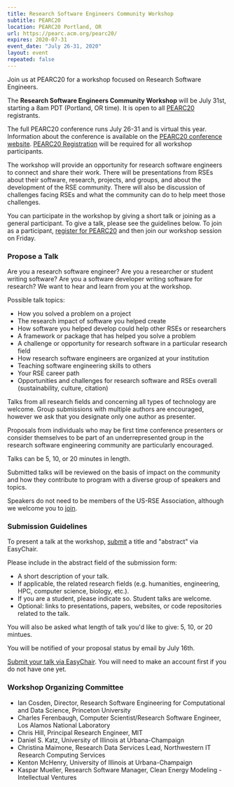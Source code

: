 ```yaml
---
title: Research Software Engineers Community Workshop
subtitle: PEARC20
location: PEARC20 Portland, OR
url: https://pearc.acm.org/pearc20/
expires: 2020-07-31
event_date: "July 26-31, 2020"
layout: event
repeated: false
---
```



Join us at PEARC20 for a workshop focused on Research Software Engineers.  

The **Research Software Engineers Community Workshop** will be July 31st, starting a 8am PDT (Portland, OR time).  It is open to all [PEARC20](https://pearc.acm.org/pearc20/) registrants.  

The full PEARC20 conference runs July 26-31 and is virtual this year.  Information about the conference is available on the [PEARC20
conference website](https://pearc.acm.org/pearc20/).  [PEARC20 Registration](http://www.cvent.com/events/practice-and-experience-in-advanced-research-computing-2020-pearc-/event-summary-e4cda8bfe4c545b7bb3e458e13a128c2.aspx?tw=12-7B-8D-67-26-C9-CC-DD-AD-82-E2-F8-E0-D3-05-97) will be required for all workshop participants.

The workshop will provide an opportunity for
research software engineers to connect and share their work.  There will be
presentations from RSEs about their software, research, projects, and groups, and about
the development of the RSE community.  There will also be discussion of challenges facing RSEs and what the community can do to help meet those challenges.

You can participate in the workshop by giving a short talk or joining as a general participant.  To give a talk, please see the guidelines below.  To join as a participant, [register for PEARC20](http://www.cvent.com/events/practice-and-experience-in-advanced-research-computing-2020-pearc-/event-summary-e4cda8bfe4c545b7bb3e458e13a128c2.aspx?tw=12-7B-8D-67-26-C9-CC-DD-AD-82-E2-F8-E0-D3-05-97) and then join our workshop session on Friday.

### Propose a Talk

Are you a research software engineer?  Are you a researcher or student writing software?  Are you a software developer writing software for research?  We want to hear and learn from you at the workshop.

Possible talk topics:

* How you solved a problem on a project
* The research impact of software you helped create
* How software you helped develop could help other RSEs or researchers
* A framework or package that has helped you solve a problem
* A challenge or opportunity for research software in a particular research field
* How research software engineers are organized at your institution
* Teaching software engineering skills to others
* Your RSE career path
* Opportunities and challenges for research software and RSEs overall (sustainability, culture, citation)

Talks from all research fields and concerning all types of technology are welcome. Group submissions with multiple authors are encouraged, however we ask that you designate only one author as presenter.  

Proposals from individuals who may be first time conference presenters or consider themselves to be part of an underrepresented group in the research software engineering community are particularly encouraged.  

Talks can be 5, 10, or 20 minutes in length.  

Submitted talks will be reviewed on the basis of impact on the community and how they contribute to program with a diverse group of speakers and topics.

Speakers do not need to be members of the US-RSE Association, although we welcome you to [join](https://us-rse.org/join/).

### Submission Guidelines

To present a talk at the workshop, [submit](https://easychair.org/conferences/?conf=pearc20rse) a title and "abstract" via EasyChair.

Please include in the abstract field of the submission form:

* A short description of your talk.
* If applicable, the related research fields (e.g. humanities, engineering, HPC, computer science, biology, etc.).
* If you are a student, please indicate so.  Student talks are welcome.
* Optional: links to presentations, papers, websites, or code repositories related to the talk.

You will also be asked what length of talk you'd like to give: 5, 10, or 20 mintues.

You will be notified of your proposal status by email by July 16th.

[Submit your talk via EasyChair](https://easychair.org/conferences/?conf=pearc20rse).  You will need to make an account first if you do not have one yet.


### Workshop Organizing Committee

* Ian Cosden, Director, Research Software Engineering for Computational and Data Science, Princeton University
* Charles Ferenbaugh, Computer Scientist/Research Software Engineer, Los Alamos National Laboratory
* Chris Hill, Principal Research Engineer, MIT
* Daniel S. Katz, University of Illinois at Urbana-Champaign
* Christina Maimone, Research Data Services Lead, Northwestern IT Research Computing Services
* Kenton McHenry, University of Illinois at Urbana-Champaign
* Kaspar Mueller,  Research Software Manager, Clean Energy Modeling - Intellectual Ventures



